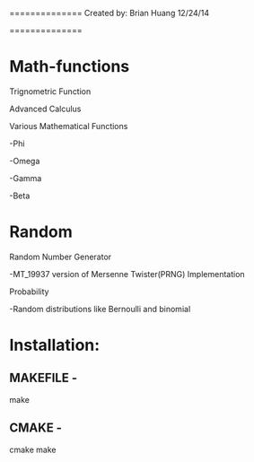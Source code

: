 ==============
Created by: Brian Huang
12/24/14

==============


Math-functions
==============


Trignometric Function

Advanced Calculus 

Various Mathematical Functions

-Phi

-Omega

-Gamma

-Beta



Random
==============
Random Number Generator
 
 -MT_19937 version of Mersenne Twister(PRNG) Implementation

Probability

-Random distributions like Bernoulli and binomial


Installation:
==================

MAKEFILE - 
-----------------
make

CMAKE - 
-----------------
cmake
make

